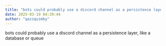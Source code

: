 ```yaml
---
title: "bots could probably use a discord channel as a persistence layer, like a database or..."
date: 2025-03-19 04:39:44
author: "qazzquimby"
---
```


bots could probably use a discord channel as a persistence layer, like a database or queue